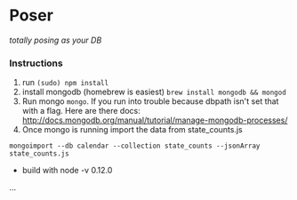 # Poser
_totally posing as your DB_


### Instructions
1. run `(sudo) npm install`
2. install mongodb (homebrew is easiest) `brew install mongodb && mongod`
3. Run mongo `mongo`. If you run into trouble because dbpath isn't set that with a flag.  Here are there docs: http://docs.mongodb.org/manual/tutorial/manage-mongodb-processes/
4. Once mongo is running import the data from state_counts.js 
```
mongoimport --db calendar --collection state_counts --jsonArray state_counts.js
```

- build with node -v 0.12.0

...

